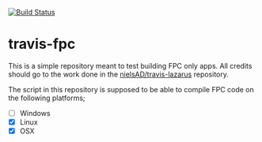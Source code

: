 [![Build Status](https://travis-ci.org/daar/travis-fpc.svg?branch=master)](https://travis-ci.org/daar/travis-fpc)


# travis-fpc

This is a simple repository meant to test building FPC only apps. All credits should go to the work done in the [nielsAD/travis-lazarus](https://github.com/nielsAD/travis-lazarus) repository.

The script in this repository is supposed to be able to compile FPC code on the following platforms;

- [ ] Windows
- [X] Linux
- [X] OSX
